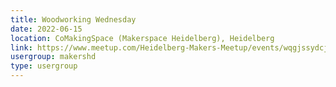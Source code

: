 ```yaml
---
title: Woodworking Wednesday
date: 2022-06-15
location: CoMakingSpace (Makerspace Heidelberg), Heidelberg
link: https://www.meetup.com/Heidelberg-Makers-Meetup/events/wqgjssydcjbtb/
usergroup: makershd
type: usergroup
---
```

